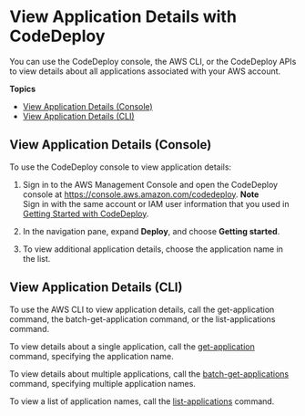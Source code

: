 # View Application Details with CodeDeploy<a name="applications-view-details"></a>

You can use the CodeDeploy console, the AWS CLI, or the CodeDeploy APIs to view details about all applications associated with your AWS account\.

**Topics**
+ [View Application Details \(Console\)](#applications-view-details-console)
+ [View Application Details \(CLI\)](#applications-view-details-cli)

## View Application Details \(Console\)<a name="applications-view-details-console"></a>

To use the CodeDeploy console to view application details:

1. Sign in to the AWS Management Console and open the CodeDeploy console at [https://console\.aws\.amazon\.com/codedeploy](https://console.aws.amazon.com/codedeploy)\.
**Note**  
Sign in with the same account or IAM user information that you used in [Getting Started with CodeDeploy](getting-started-codedeploy.md)\.

1. In the navigation pane, expand **Deploy**, and choose **Getting started**\.

1. To view additional application details, choose the application name in the list\.

## View Application Details \(CLI\)<a name="applications-view-details-cli"></a>

To use the AWS CLI to view application details, call the get\-application command, the batch\-get\-application command, or the list\-applications command\.

To view details about a single application, call the [get\-application](https://docs.aws.amazon.com/cli/latest/reference/deploy/get-application.html) command, specifying the application name\.

To view details about multiple applications, call the [batch\-get\-applications](https://docs.aws.amazon.com/cli/latest/reference/deploy/batch-get-applications.html) command, specifying multiple application names\.

To view a list of application names, call the [list\-applications](https://docs.aws.amazon.com/cli/latest/reference/deploy/list-applications.html) command\.